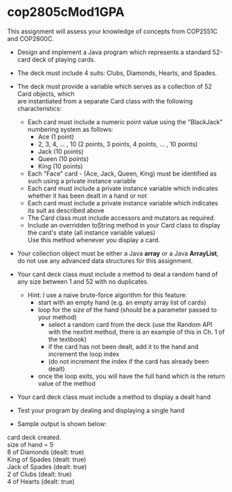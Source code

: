 # cop2805cMod1GPA  
  
This assignment will assess your knowledge of concepts from COP2551C and COP2800C.  
  
- Design and implement a Java program which represents a standard 52-card deck of playing cards.
- The deck must include 4 suits: Clubs, Diamonds, Hearts, and Spades.
- The deck must provide a variable which serves as a collection of 52 Card objects, which  
  are instantiated from a separate Card class with the following characteristics:
  - Each card must include a numeric point value using the "BlackJack" numbering system as follows:
      - Ace (1 point)
      - 2, 3, 4, ... , 10  (2 points, 3 points, 4 points, ... , 10 points)
      - Jack (10 points)
      - Queen (10 points)
      - King (10 points)
  - Each "Face" card - (Ace, Jack, Queen, King) must be identified as such using a private instance variable
  - Each card must include a private instance variable which indicates whether it has been dealt in a hand or not
  - Each card must include a private instance variable which indicates its suit as described above
  - The Card class must include accessors and mutators as required.
  - Include an overridden toString method in your Card class to display the card's state (all instance variable values)  
    Use this method whenever you display a card.
- Your collection object must be either a Java **array** or a Java **ArrayList**,  
  do not use any advanced data structures for this assignment.  
- Your card deck class must include a method to deal a random hand of any size between 1 and 52
  with no duplicates.
    - Hint: I use a naive brute-force algorithm for this feature:
      - start with an empty hand (e.g. an empty array list of cards)
      - loop for the size of the hand (should be a parameter passed to your method)
        - select a random card from the deck (use the Random API with the nextInt method, there is an example of this in Ch. 1 of the textbook)
        - if the card has not been dealt, add it to the hand and increment the loop index
        - (do not increment the index if the card has already been dealt)
      - once the loop exits, you will have the full hand which is the return value of the method
- Your card deck class must include a method to display a dealt hand
- Test your program by dealing and displaying a single hand

- Sample output is shown below:

card deck created.  
size of hand = 5  
8 of Diamonds (dealt: true)  
King of Spades (dealt: true)  
Jack of Spades (dealt: true)  
2 of Clubs (dealt: true)  
4 of Hearts (dealt: true)  
